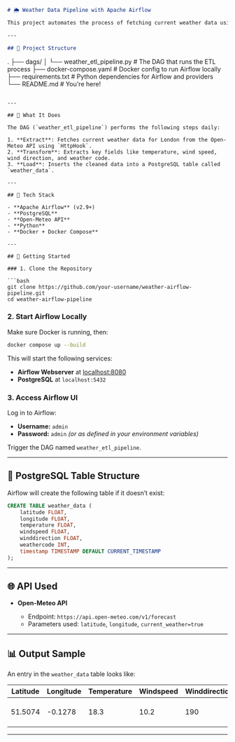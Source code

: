 

```markdown
# 🌦️ Weather Data Pipeline with Apache Airflow

This project automates the process of fetching current weather data using the Open-Meteo API and stores it in a PostgreSQL database. Built with Apache Airflow, it showcases a simple ETL (Extract, Transform, Load) pipeline using the TaskFlow API.

---

## 📁 Project Structure

```

.
├── dags/
│   └── weather\_etl\_pipeline.py    # The DAG that runs the ETL process
├── docker-compose.yaml            # Docker config to run Airflow locally
├── requirements.txt               # Python dependencies for Airflow and providers
└── README.md                      # You're here!

````

---

## 🧠 What It Does

The DAG (`weather_etl_pipeline`) performs the following steps daily:

1. **Extract**: Fetches current weather data for London from the Open-Meteo API using `HttpHook`.
2. **Transform**: Extracts key fields like temperature, wind speed, wind direction, and weather code.
3. **Load**: Inserts the cleaned data into a PostgreSQL table called `weather_data`.

---

## 🔧 Tech Stack

- **Apache Airflow** (v2.9+)
- **PostgreSQL**
- **Open-Meteo API**
- **Python**
- **Docker + Docker Compose**

---

## 🚀 Getting Started

### 1. Clone the Repository

```bash
git clone https://github.com/your-username/weather-airflow-pipeline.git
cd weather-airflow-pipeline
````

### 2. Start Airflow Locally

Make sure Docker is running, then:

```bash
docker compose up --build
```

This will start the following services:

* **Airflow Webserver** at [localhost:8080](http://localhost:8080)
* **PostgreSQL** at `localhost:5432`

### 3. Access Airflow UI

Log in to Airflow:

* **Username:** `admin`
* **Password:** `admin` *(or as defined in your environment variables)*

Trigger the DAG named `weather_etl_pipeline`.

---

## 🧾 PostgreSQL Table Structure

Airflow will create the following table if it doesn’t exist:

```sql
CREATE TABLE weather_data (
    latitude FLOAT,
    longitude FLOAT,
    temperature FLOAT,
    windspeed FLOAT,
    winddirection FLOAT,
    weathercode INT,
    timestamp TIMESTAMP DEFAULT CURRENT_TIMESTAMP
);
```

---

## 🌐 API Used

* **Open-Meteo API**

  * Endpoint: `https://api.open-meteo.com/v1/forecast`
  * Parameters used: `latitude`, `longitude`, `current_weather=true`

---

## 📊 Output Sample

An entry in the `weather_data` table looks like:

| Latitude | Longitude | Temperature | Windspeed | Winddirection | Weathercode | Timestamp           |
| -------- | --------- | ----------- | --------- | ------------- | ----------- | ------------------- |
| 51.5074  | -0.1278   | 18.3        | 10.2      | 190           | 1           | 2025-07-25 08:00:00 |

---


